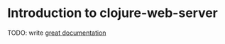 # Introduction to clojure-web-server

TODO: write [great documentation](http://jacobian.org/writing/what-to-write/)
